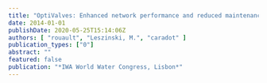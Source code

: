 ```yaml
---
title: "OptiValves: Enhanced network performance and reduced maintenance cost"
date: 2014-01-01
publishDate: 2020-05-25T15:14:06Z
authors: [ "rouault", "Leszinski, M.", "caradot" ]
publication_types: ["0"]
abstract: ""
featured: false
publication: "*IWA World Water Congress, Lisbon*"
---
```



